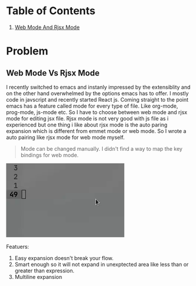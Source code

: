 # Table of Contents

1.  [Web Mode And Rjsx Mode](#org2704bb3)


<a id="org2704bb3"></a>

# Problem

## Web Mode Vs Rjsx Mode

I recently switched to emacs and instanly impressed by the extensiblity and on the other hand
overwhelmed by the options emacs has to offer. I mostly code in javscript and recently started
React js. Coming straight to the point emacs has a feature called mode for every type of file.
Like org-mode, prog-mode, js-mode etc. So I have to choose between web mode and rjsx mode for
editing jsx file. Rjsx mode is not very good with js file as i experienced but one thing i like 
about rjsx mode is the auto paring expansion which is different from emmet mode or web mode. 
So I wrote a auto pairing like rjsx mode for web mode myself.


> Mode can be changed manually. I didn't find a way to map the key bindings for web mode.

<img src="./demo.gif"/>


Featuers:

1. Easy expansion doesn't break your flow.
2. Smart enough so it will not expand in unexptected area like less than or greater than expression.
3. Multiline expansion



